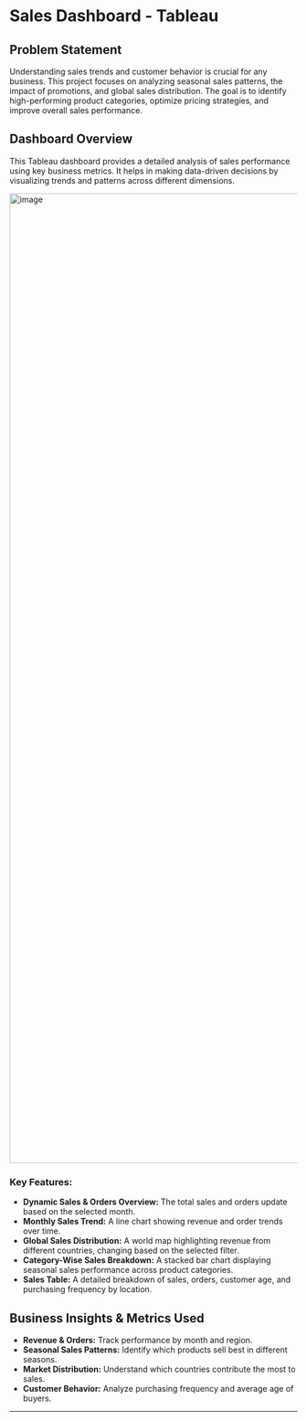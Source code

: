 # **Sales Dashboard - Tableau**

## **Problem Statement** 
Understanding sales trends and customer behavior is crucial for any business. This project focuses on analyzing seasonal sales patterns, the impact of promotions, and global sales distribution. The goal is to identify high-performing product categories, optimize pricing strategies, and improve overall sales performance.

## **Dashboard Overview**  
This Tableau dashboard provides a detailed analysis of sales performance using key business metrics. It helps in making data-driven decisions by visualizing trends and patterns across different dimensions.

<img width="1698" alt="image" src="https://github.com/user-attachments/assets/c196cbb2-5965-4cdd-ac67-d7277818ac34" />

### **Key Features:**
- **Dynamic Sales & Orders Overview:** The total sales and orders update based on the selected month.
- **Monthly Sales Trend:** A line chart showing revenue and order trends over time.
- **Global Sales Distribution:** A world map highlighting revenue from different countries, changing based on the selected filter.
- **Category-Wise Sales Breakdown:** A stacked bar chart displaying seasonal sales performance across product categories.
- **Sales Table:** A detailed breakdown of sales, orders, customer age, and purchasing frequency by location.
  
## **Business Insights & Metrics Used**
- **Revenue & Orders:** Track performance by month and region.
- **Seasonal Sales Patterns:** Identify which products sell best in different seasons.
- **Market Distribution:** Understand which countries contribute the most to sales.
- **Customer Behavior:** Analyze purchasing frequency and average age of buyers.

---
